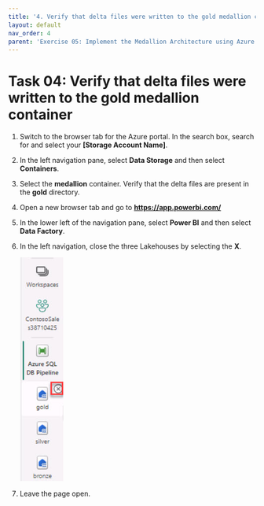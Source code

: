 ```yaml
---
title: '4. Verify that delta files were written to the gold medallion container '
layout: default
nav_order: 4
parent: 'Exercise 05: Implement the Medallion Architecture using Azure Databricks (Bronze, Silver and Gold layers)'
---
```


# Task 04: Verify that delta files were written to the gold medallion container 

1. Switch to the browser tab for the Azure portal.  In the search box, search for and select your **[Storage Account Name]**.

1. In the left navigation pane, select **Data Storage** and then select **Containers**.

1. Select the  **medallion** container. Verify that the delta files are present in the **gold** directory.

1. Open a new browser tab and go to **https://app.powerbi.com/**

1. In the lower left of the navigation pane, select **Power BI** and then select **Data Factory**.

1. In the left navigation, close the three Lakehouses by selecting the **X**.

    ![removelakehouses.jpg](../media/instructions257645/removelakehouses.jpg)

1. Leave the page open.
